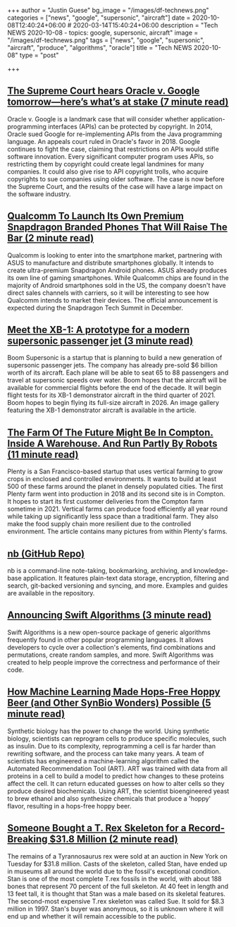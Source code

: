 +++
author = "Justin Guese"
bg_image = "/images/df-technews.png"
categories = ["news", "google", "supersonic", "aircraft"]
date = 2020-10-08T12:40:24+06:00 # 2020-03-14T15:40:24+06:00
description = "Tech NEWS 2020-10-08 - topics: google, supersonic, aircraft"
image = "/images/df-technews.png"
tags = ["news", "google", "supersonic", "aircraft", "produce", "algorithms", "oracle"]
title = "Tech NEWS 2020-10-08"
type = "post"

+++

## [The Supreme Court hears Oracle v. Google tomorrow—here’s what’s at stake (7 minute read)](https://arstechnica.com/tech-policy/2020/10/google-asks-supreme-court-to-overrule-disastrous-ruling-on-api-copyrights//1/0100017507aecc2e-629108ef-232e-439f-b6a6-aff4ee29744d-000000/GPVSEvd5em_81R6dRgNUNkyCY2gehDcptcrWUU2-ArA=162)

Oracle v. Google is a landmark case that will consider whether application-programming interfaces (APIs) can be protected by copyright. In 2014, Oracle sued Google for re-implementing APIs from the Java programming language. An appeals court ruled in Oracle's favor in 2018. Google continues to fight the case, claiming that restrictions on APIs would stifle software innovation. Every significant computer program uses APIs, so restricting them by copyright could create legal landmines for many companies. It could also give rise to API copyright trolls, who acquire copyrights to sue companies using older software. The case is now before the Supreme Court, and the results of the case will have a large impact on the software industry.

## [Qualcomm To Launch Its Own Premium Snapdragon Branded Phones That Will Raise The Bar (2 minute read)](https://hothardware.com/news/qualcomm-asus-snapdragon-875-elite-gaming-smartphone/1/0100017507aecc2e-629108ef-232e-439f-b6a6-aff4ee29744d-000000/N9gGehHNBkfpXTBtr1sSLWSlRCLPQrA2B3YpwIPp7KA=162)

Qualcomm is looking to enter into the smartphone market, partnering with ASUS to manufacture and distribute smartphones globally. It intends to create ultra-premium Snapdragon Android phones. ASUS already produces its own line of gaming smartphones. While Qualcomm chips are found in the majority of Android smartphones sold in the US, the company doesn't have direct sales channels with carriers, so it will be interesting to see how Qualcomm intends to market their devices. The official announcement is expected during the Snapdragon Tech Summit in December.

## [Meet the XB-1: A prototype for a modern supersonic passenger jet (3 minute read)](https://arstechnica.com/science/2020/10/the-supersonic-aircraft-company-boom-unveils-its-first-prototype//1/0100017507aecc2e-629108ef-232e-439f-b6a6-aff4ee29744d-000000/0C-gwyo2rvIBhZ6L_5eCMd5FH4p2VikMJ74Zy6xwtEo=162)

Boom Supersonic is a startup that is planning to build a new generation of supersonic passenger jets. The company has already pre-sold $6 billion worth of its aircraft. Each plane will be able to seat 65 to 88 passengers and travel at supersonic speeds over water. Boom hopes that the aircraft will be available for commercial flights before the end of the decade. It will begin flight tests for its XB-1 demonstrator aircraft in the third quarter of 2021. Boom hopes to begin flying its full-size aircraft in 2026. An image gallery featuring the XB-1 demonstrator aircraft is available in the article.

## [The Farm Of The Future Might Be In Compton. Inside A Warehouse. And Run Partly By Robots (11 minute read)](https://laist.com/2020/10/06/plenty_vertical_farm_compton_agriculture_technology_ag-tech_of_the_future_might_be_in_compton_warehouse_robots.php/1/0100017507aecc2e-629108ef-232e-439f-b6a6-aff4ee29744d-000000/XRKrKIeNHxPYr5V3iwintlZXiAb0Z5a9yOoxVQ5efYE=162)

Plenty is a San Francisco-based startup that uses vertical farming to grow crops in enclosed and controlled environments. It wants to build at least 500 of these farms around the planet in densely populated cities. The first Plenty farm went into production in 2018 and its second site is in Compton. It hopes to start its first customer deliveries from the Compton farm sometime in 2021. Vertical farms can produce food efficiently all year round while taking up significantly less space than a traditional farm. They also make the food supply chain more resilient due to the controlled environment. The article contains many pictures from within Plenty's farms.

## [nb (GitHub Repo)](https://github.com/xwmx/nb/1/0100017507aecc2e-629108ef-232e-439f-b6a6-aff4ee29744d-000000/SP3PO8HedWW6OJd-eRtbX4nnDzbwANeXPEmF44Ba5mg=162)

nb is a command-line note-taking, bookmarking, archiving, and knowledge-base application. It features plain-text data storage, encryption, filtering and search, git-backed versioning and syncing, and more. Examples and guides are available in the repository.

## [Announcing Swift Algorithms (3 minute read)](https://swift.org/blog/swift-algorithms//1/0100017507aecc2e-629108ef-232e-439f-b6a6-aff4ee29744d-000000/sCLnkV7A-NHWOnerKbiSmZmZ8Wa8aq-dqzx2custSK8=162)

Swift Algorithms is a new open-source package of generic algorithms frequently found in other popular programming languages. It allows developers to cycle over a collection's elements, find combinations and permutations, create random samples, and more. Swift Algorithms was created to help people improve the correctness and performance of their code.

## [How Machine Learning Made Hops-Free Hoppy Beer (and Other SynBio Wonders) Possible (5 minute read)](https://singularityhub.com/2020/10/06/how-machine-learning-made-hops-free-hoppy-beer-and-other-synbio-wonders-possible//1/0100017507aecc2e-629108ef-232e-439f-b6a6-aff4ee29744d-000000/OVx6-zlRXMEh-IW2E88OlJDWALkMflirjF3GhHU1XzU=162)

Synthetic biology has the power to change the world. Using synthetic biology, scientists can reprogram cells to produce specific molecules, such as insulin. Due to its complexity, reprogramming a cell is far harder than rewriting software, and the process can take many years. A team of scientists has engineered a machine-learning algorithm called the Automated Recommendation Tool (ART). ART was trained with data from all proteins in a cell to build a model to predict how changes to these proteins affect the cell. It can return educated guesses on how to alter cells so they produce desired biochemicals. Using ART, the scientist bioengineered yeast to brew ethanol and also synthesize chemicals that produce a 'hoppy' flavor, resulting in a hops-free hoppy beer.

## [Someone Bought a T. Rex Skeleton for a Record-Breaking $31.8 Million (2 minute read)](https://www.vice.com/en/article/3az339/someone-bought-a-t-rex-skeleton-for-a-record-breaking-dollar318-million/1/0100017507aecc2e-629108ef-232e-439f-b6a6-aff4ee29744d-000000/4pnFr9q6sVJYb3q7T-jlryEStOuQFhGh1fExgaJDGVE=162)

The remains of a Tyrannosaurus rex were sold at an auction in New York on Tuesday for $31.8 million. Casts of the skeleton, called Stan, have ended up in museums all around the world due to the fossil's exceptional condition. Stan is one of the most complete T.rex fossils in the world, with about 188 bones that represent 70 percent of the full skeleton. At 40 feet in length and 13 feet tall, it is thought that Stan was a male based on its skeletal features. The second-most expensive T.rex skeleton was called Sue. It sold for $8.3 million in 1997. Stan's buyer was anonymous, so it is unknown where it will end up and whether it will remain accessible to the public.

